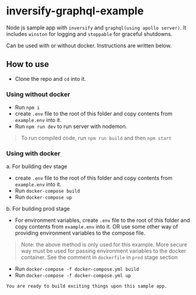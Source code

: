 # inversify-graphql-example
Node js sample app with `inversify` and `graphql(using apollo server)`.
It includes `winston` for logging and `stoppable` for graceful shutdowns.

Can be used with or without docker. Instructions are written below.

## How to use
* Clone the repo and `cd` into it.
### Using without docker
* Run `npm i`
* create `.env` file to the root of this folder and copy contents from `example.env` into it.
* Run `npm run dev` to run server with nodemon.

> To run compiled code, run `npm run build` and then `npm start`

### Using with docker
a. For building dev stage
* create `.env` file to the root of this folder and copy contents from `example.env` into it.
* Run `docker-compose build`
* Run `docker-compose up`

b. For building prod stage
* For environment variables, create `.env` file to the root of this folder and copy contents from `example.env` into it. OR use some other way of providing environment variables to the compose file.
> Note: the above method is only used for this example.
> More secure way must be used for passing environment variables to the docker container.
> See the comment in `dockerfile` in `prod` stage section
* Run `docker-compose -f docker-compose.yml build` 
* Run `docker-compose -f docker-compose.yml up` 


`You are ready to build exciting things upon this sample app.`
